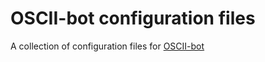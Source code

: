 # OSCII-bot configuration files

A collection of configuration files for [OSCII-bot](https://www.cockos.com/oscii-bot/)
